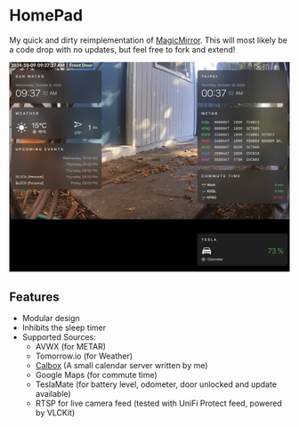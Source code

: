 HomePad
=======

My quick and dirty reimplementation of [MagicMirror](https://magicmirror.builders/). This will most likely be a code drop with no updates, but feel free to fork and extend!

![Screenshot of HomePad running on iPad Simulator](./screenshot.jpg)

## Features

- Modular design
- Inhibits the sleep timer
- Supported Sources:
  - AVWX (for METAR)
  - Tomorrow.io (for Weather)
  - [Calbox](https://github.com/itszero/calbox) (A small calendar server written by me)
  - Google Maps (for commute time)
  - TeslaMate (for battery level, odometer, door unlocked and update available)
  - RTSP for live camera feed (tested with UniFi Protect feed, powered by VLCKit)
